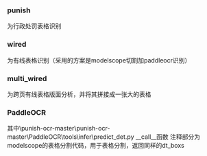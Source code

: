 ### punish
为行政处罚表格识别
### wired
为有线表格识别（采用的方案是modelscope切割加paddleocr识别）
### multi_wired
为跨页有线表格版面分析，并将其拼接成一张大的表格
### PaddleOCR
其中\punish-ocr-master\punish-ocr-master\PaddleOCR\tools\infer\predict_det.py __call__函数 注释部分为modelscope的表格分割代码，用于表格分割，返回同样的dt_boxs